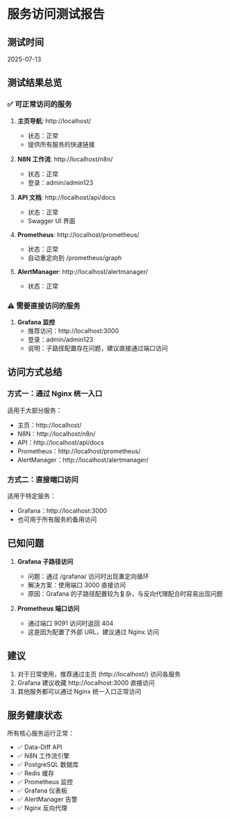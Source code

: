 # 服务访问测试报告

## 测试时间
2025-07-13

## 测试结果总览

### ✅ 可正常访问的服务

1. **主页导航**: http://localhost/
   - 状态：正常
   - 提供所有服务的快速链接

2. **N8N 工作流**: http://localhost/n8n/
   - 状态：正常
   - 登录：admin/admin123

3. **API 文档**: http://localhost/api/docs
   - 状态：正常
   - Swagger UI 界面

4. **Prometheus**: http://localhost/prometheus/
   - 状态：正常
   - 自动重定向到 /prometheus/graph

5. **AlertManager**: http://localhost/alertmanager/
   - 状态：正常

### ⚠️ 需要直接访问的服务

1. **Grafana 监控**
   - 推荐访问：http://localhost:3000
   - 登录：admin/admin123
   - 说明：子路径配置存在问题，建议直接通过端口访问

## 访问方式总结

### 方式一：通过 Nginx 统一入口
适用于大部分服务：
- 主页：http://localhost/
- N8N：http://localhost/n8n/
- API：http://localhost/api/docs
- Prometheus：http://localhost/prometheus/
- AlertManager：http://localhost/alertmanager/

### 方式二：直接端口访问
适用于特定服务：
- Grafana：http://localhost:3000
- 也可用于所有服务的备用访问

## 已知问题

1. **Grafana 子路径访问**
   - 问题：通过 /grafana/ 访问时出现重定向循环
   - 解决方案：使用端口 3000 直接访问
   - 原因：Grafana 的子路径配置较为复杂，与反向代理配合时容易出现问题

2. **Prometheus 端口访问**
   - 通过端口 9091 访问时返回 404
   - 这是因为配置了外部 URL，建议通过 Nginx 访问

## 建议

1. 对于日常使用，推荐通过主页 (http://localhost/) 访问各服务
2. Grafana 建议收藏 http://localhost:3000 直接访问
3. 其他服务都可以通过 Nginx 统一入口正常访问

## 服务健康状态

所有核心服务运行正常：
- ✅ Data-Diff API
- ✅ N8N 工作流引擎
- ✅ PostgreSQL 数据库
- ✅ Redis 缓存
- ✅ Prometheus 监控
- ✅ Grafana 仪表板
- ✅ AlertManager 告警
- ✅ Nginx 反向代理
